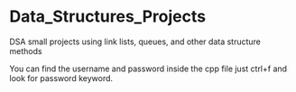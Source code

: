 # Data_Structures_Projects
DSA small projects using link lists, queues, and other data structure methods

You can find the username and password inside the cpp file just ctrl+f and look for password keyword.
